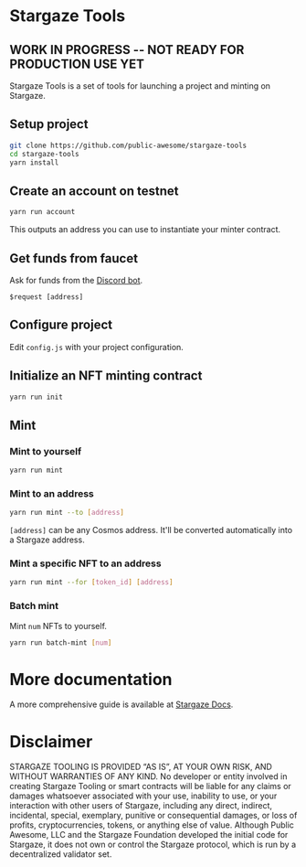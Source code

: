 # Stargaze Tools

## WORK IN PROGRESS -- NOT READY FOR PRODUCTION USE YET

Stargaze Tools is a set of tools for launching a project and minting on Stargaze.

## Setup project

```sh
git clone https://github.com/public-awesome/stargaze-tools
cd stargaze-tools
yarn install
```

## Create an account on testnet

```sh
yarn run account
```

This outputs an address you can use to instantiate your minter contract.

## Get funds from faucet

Ask for funds from the [Discord bot](https://discord.gg/EUpDph5k).

```
$request [address]
```

## Configure project

Edit `config.js` with your project configuration.

## Initialize an NFT minting contract

```sh
yarn run init
```

## Mint

### Mint to yourself

```sh
yarn run mint
```

### Mint to an address

```sh
yarn run mint --to [address]
```

`[address]` can be any Cosmos address. It'll be converted automatically into a Stargaze address.

### Mint a specific NFT to an address

```sh
yarn run mint --for [token_id] [address]
```

### Batch mint

Mint `num` NFTs to yourself.

```sh
yarn run batch-mint [num]
```

# More documentation

A more comprehensive guide is available at [Stargaze Docs](https://docs.stargaze.zone/guides/readme).

# Disclaimer

STARGAZE TOOLING IS PROVIDED “AS IS”, AT YOUR OWN RISK, AND WITHOUT WARRANTIES OF ANY KIND. No developer or entity involved in creating Stargaze Tooling or smart contracts will be liable for any claims or damages whatsoever associated with your use, inability to use, or your interaction with other users of Stargaze, including any direct, indirect, incidental, special, exemplary, punitive or consequential damages, or loss of profits, cryptocurrencies, tokens, or anything else of value. Although Public Awesome, LLC and the Stargaze Foundation developed the initial code for Stargaze, it does not own or control the Stargaze protocol, which is run by a decentralized validator set.
